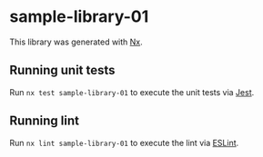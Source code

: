 # sample-library-01

This library was generated with [Nx](https://nx.dev).

## Running unit tests

Run `nx test sample-library-01` to execute the unit tests via [Jest](https://jestjs.io).

## Running lint

Run `nx lint sample-library-01` to execute the lint via [ESLint](https://eslint.org/).
